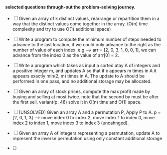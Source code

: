 #### selected questions through-out the problem-solving journey.

- [ ] Given an array of k distinct values, rearrange or repartition them in a way that the distinct values come together in the array. (O(n) time complexity and try to use O(1) additional space)

- [ ]  Write a program to compute the minimum number of steps needed to advance to the last location, if we could only advance to the right as the number of value of each index. e.g --> arr = [2, 0, 3, 1, 0, 0, 1], we can advance from the index 0 as the value of arr[0] = 2.

- [ ]  Write a program which takes as input a sorted atay A of integers and a positive integer m,
and updates A so that if x appears m times in A it appears exactly min(2, m) times in A. The update
to A should be performed in one pass, and no additional storage may be allocated.

- [ ] Given an array of stock prices, compute the max profit made by buying and selling at most twice. note that the second by must be after the first sell. variant(p. 48)
solve it in O(n) time and O(1) space.

- [ ] [UNSOLVED] Given an array A and a permutation P, Apply P to A.
p = [2, 0, 1, 3] --> move index 0 to index 2, move index 1 to index 0,
move index 2 to index 1, move index 3 to index 3 (uncahnged).

- [ ] Given an array A of integers representing a permutation, update A to represent the inverse permutation using only constant additional storage


- [ ] 
